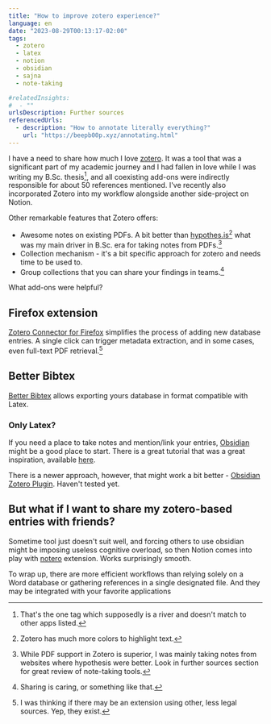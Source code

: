 ```yaml
---
title: "How to improve zotero experience?"
language: en
date: "2023-08-29T00:13:17-02:00"
tags:
  - zotero
  - latex
  - notion
  - obsidian
  - sajna
  - note-taking

#relatedInsights:
#  - ""
urlsDescription: Further sources
referencedUrls:
  - description: "How to annotate literally everything?"
    url: "https://beepb00p.xyz/annotating.html"
---
```


I have a need to share how much I love [zotero](https://www.zotero.org/). It was a tool that was a significant part of my academic journey and I had fallen in love while I was writing my B.Sc. thesis[^1], and all coexisting add-ons were indirectly responsible for about 50 references mentioned. I've recently also incorporated Zotero into my workflow alongside another side-project on Notion.

Other remarkable features that Zotero offers:

- Awesome notes on existing PDFs. A bit better than [hypothes.is](https://web.hypothes.is/)[^3] what was my main driver in B.Sc. era for taking notes from PDFs.[^4]
- Collection mechanism - it's a bit specific approach for zotero and needs time to be used to.
- Group collections that you can share your findings in teams.[^5]

What add-ons were helpful?

## Firefox extension

[Zotero Connector for Firefox](https://www.zotero.org/download/connectors) simplifies the process of adding new database entries. A single click can trigger metadata extraction, and in some cases, even full-text PDF retrieval.[^2]

## Better Bibtex

[Better Bibtex](https://retorque.re/zotero-better-bibtex/) allows exporting yours database in format compatible with Latex.

### Only Latex?

If you need a place to take notes and mention/link your entries, [Obsidian](https://obsidian.md/) might be a good place to start. There is a great tutorial that was a great inspiration, available [here](vhttps://medium.com/@alexandraphelan/an-academic-workflow-zotero-obsidian-56bf918d51ab).

There is a newer approach, however, that might work a bit better - [Obsidian Zotero Plugin](https://github.com/PKM-er/obsidian-zotero). Haven't tested yet.

## But what if I want to share my zotero-based entries with friends?

Sometime tool just doesn't suit well, and forcing others to use obsidian might be imposing useless cognitive overload, so then Notion comes into play with [notero](https://github.com/dvanoni/notero) extension. Works surprisingly smooth.

To wrap up, there are more efficient workflows than relying solely on a Word database or gathering references in a single designated file. And they may be integrated with your favorite applications

[^1]: That's the one tag which supposedly is a river and doesn't match to other apps listed.
[^2]: I was thinking if there may be an extension using other, less legal sources. Yep, they exist.
[^3]: Zotero has much more colors to highlight text.
[^4]: While PDF support in Zotero is superior, I was mainly taking notes from websites where hypothesis were better. Look in further sources section for great review of note-taking tools.
[^5]: Sharing is caring, or something like that.
